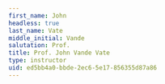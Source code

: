 ```yaml
---
first_name: John
headless: true
last_name: Vate
middle_initial: Vande
salutation: Prof.
title: Prof. John Vande Vate
type: instructor
uid: ed5bb4a0-bbde-2ec6-5e17-856355d87a86
---
```

